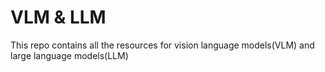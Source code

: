 # VLM & LLM
This repo contains all the resources for vision language models(VLM) and large language models(LLM)
